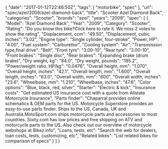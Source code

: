 {
    "date": "2017-01-12T22:46:50Z",
    "tags": [
        "motorbike",
        "spec"
    ],
    "url": "spec\/azel\/2009\/azel-diamond-back",
    "title": "Scooter Azel Diamond Back",
    "categories": "Scooter",
    "brands": "azel",
    "years": "2009",
    "spec": [
        {
            "Model": "Azel Diamond Back",
            "Year": "2009",
            "Category": "Scooter",
            "Rating": "Do you know this bike?Click here to rate it. We miss 2 votes to show the rating",
            "Displacement, ccm": "49.50",
            "Displacement, cubic inches": "3.02",
            "Engine type": "Single cylinder, four-stroke",
            "Power, HP": "4.00",
            "Fuel system": "Carburettor",
            "Cooling system": "Air",
            "Transmission type,final drive": "Belt",
            "Front tyre": "3.00-10",
            "Rear tyre": "3.00-10",
            "Front brakes": "Single disc",
            "Rear brakes": "Expanding brake (drum brake)",
            "Dry weight, kg": "84.0",
            "Dry weight, pounds": "185.2",
            "Power\/weight ratio, HP\/kg": "0.0476",
            "Overall height, mm": "1.070",
            "Overall height, inches": "42.1",
            "Overall length, mm": "1.600",
            "Overall length, inches": "63.0",
            "Overall width, mm": "600",
            "Overall width, inches": "23.6",
            "Wheelbase, mm": "1.210",
            "Wheelbase, inches": "47.6",
            "Color options": "Blue, black, red, silver",
            "Starter": "Electric & kick",
            "Insurance costs": "Get estimated US insurance cost with a quote from Allstate Motorcycle Insurance",
            "Parts finder": "Chaparral provides online schematics & OEM parts for the US.   Motorcycle Superstore provides an easy-to-use parts finder. Ships to the US, Canada, UK and Australia.MotoSport.com ships motorcycle parts and accessories to most countries.    Sixity.com has low prices and free shipping on ATV and motorcycle parts to the US. Also check out our overview of motorcycle webshops at Bikez.info",
            "Loans, tests, etc": "Search the web for dealers, loan costs, tests, customizing, etc",
            "Related bikes": "List related bikes for comparison of specs"
        }
    ]
}